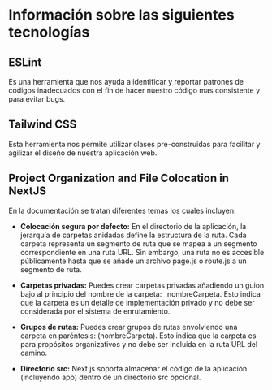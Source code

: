 # Información sobre las siguientes tecnologías

## ESLint

Es una herramienta que nos ayuda a identificar y reportar patrones de códigos inadecuados con el fin de hacer nuestro código mas consistente y para evitar bugs.

## Tailwind CSS

Esta herramienta nos permite utilizar clases pre-construidas para facilitar y agilizar el diseño de nuestra aplicación web.

## Project Organization and File Colocation in NextJS

En la documentación se tratan diferentes temas los cuales incluyen:

- **Colocación segura por defecto:** En el directorio de la aplicación, la jerarquía de carpetas anidadas define la estructura de la ruta. Cada carpeta representa un segmento de ruta que se mapea a un segmento correspondiente en una ruta URL. Sin embargo, una ruta no es accesible públicamente hasta que se añade un archivo page.js o route.js a un segmento de ruta.

- **Carpetas privadas:** Puedes crear carpetas privadas añadiendo un guion bajo al principio del nombre de la carpeta: _nombreCarpeta. Esto indica que la carpeta es un detalle de implementación privado y no debe ser considerada por el sistema de enrutamiento.

- **Grupos de rutas:** Puedes crear grupos de rutas envolviendo una carpeta en paréntesis: (nombreCarpeta). Esto indica que la carpeta es para propósitos organizativos y no debe ser incluida en la ruta URL del camino.

- **Directorio src:** Next.js soporta almacenar el código de la aplicación (incluyendo app) dentro de un directorio src opcional.
